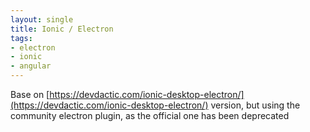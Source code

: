```yaml
---
layout: single
title: Ionic / Electron
tags:
- electron
- ionic
- angular
---
```


Base on [https://devdactic.com/ionic-desktop-electron/](https://devdactic.com/ionic-desktop-electron/) version, but using the community electron plugin, as the official one has been deprecated

